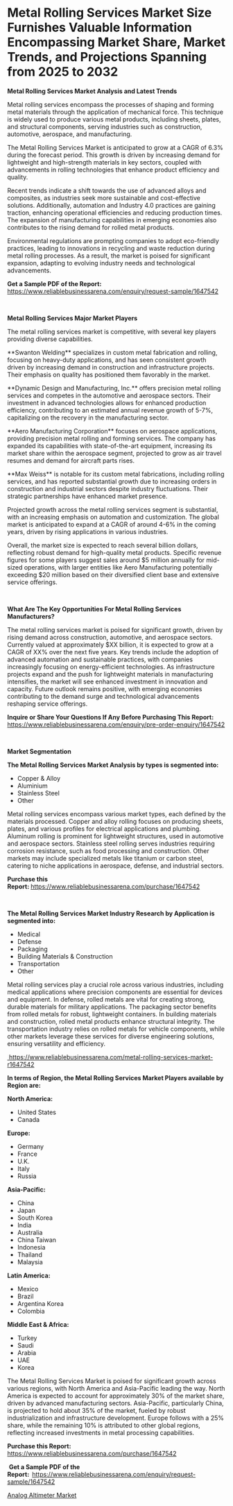 <p><h1>Metal Rolling Services Market Size Furnishes Valuable Information Encompassing Market Share, Market Trends, and Projections Spanning from 2025 to 2032</h1></p><p><strong>Metal Rolling Services Market Analysis and Latest Trends</strong></p>
<p><p>Metal rolling services encompass the processes of shaping and forming metal materials through the application of mechanical force. This technique is widely used to produce various metal products, including sheets, plates, and structural components, serving industries such as construction, automotive, aerospace, and manufacturing. </p><p>The Metal Rolling Services Market is anticipated to grow at a CAGR of 6.3% during the forecast period. This growth is driven by increasing demand for lightweight and high-strength materials in key sectors, coupled with advancements in rolling technologies that enhance product efficiency and quality. </p><p>Recent trends indicate a shift towards the use of advanced alloys and composites, as industries seek more sustainable and cost-effective solutions. Additionally, automation and Industry 4.0 practices are gaining traction, enhancing operational efficiencies and reducing production times. The expansion of manufacturing capabilities in emerging economies also contributes to the rising demand for rolled metal products. </p><p>Environmental regulations are prompting companies to adopt eco-friendly practices, leading to innovations in recycling and waste reduction during metal rolling processes. As a result, the market is poised for significant expansion, adapting to evolving industry needs and technological advancements.</p></p>
<p><strong>Get a Sample PDF of the Report:&nbsp;</strong> <a href="https://www.reliablebusinessarena.com/enquiry/request-sample/1647542?utm_campaign=2621&utm_medium=2&utm_source=Github&utm_content=ia&utm_term=21022025&utm_id=metal-rolling-services">https://www.reliablebusinessarena.com/enquiry/request-sample/1647542</a></p>
<p>&nbsp;</p>
<p><strong>Metal Rolling Services Major Market Players</strong></p>
<p><p>The metal rolling services market is competitive, with several key players providing diverse capabilities. </p><p>**Swanton Welding** specializes in custom metal fabrication and rolling, focusing on heavy-duty applications, and has seen consistent growth driven by increasing demand in construction and infrastructure projects. Their emphasis on quality has positioned them favorably in the market.</p><p>**Dynamic Design and Manufacturing, Inc.** offers precision metal rolling services and competes in the automotive and aerospace sectors. Their investment in advanced technologies allows for enhanced production efficiency, contributing to an estimated annual revenue growth of 5-7%, capitalizing on the recovery in the manufacturing sector.</p><p>**Aero Manufacturing Corporation** focuses on aerospace applications, providing precision metal rolling and forming services. The company has expanded its capabilities with state-of-the-art equipment, increasing its market share within the aerospace segment, projected to grow as air travel resumes and demand for aircraft parts rises.</p><p>**Max Weiss** is notable for its custom metal fabrications, including rolling services, and has reported substantial growth due to increasing orders in construction and industrial sectors despite industry fluctuations. Their strategic partnerships have enhanced market presence.</p><p>Projected growth across the metal rolling services segment is substantial, with an increasing emphasis on automation and customization. The global market is anticipated to expand at a CAGR of around 4-6% in the coming years, driven by rising applications in various industries.</p><p>Overall, the market size is expected to reach several billion dollars, reflecting robust demand for high-quality metal products. Specific revenue figures for some players suggest sales around $5 million annually for mid-sized operations, with larger entities like Aero Manufacturing potentially exceeding $20 million based on their diversified client base and extensive service offerings.</p></p>
<p>&nbsp;</p>
<p><strong>What Are The Key Opportunities For Metal Rolling Services Manufacturers?</strong></p>
<p><p>The metal rolling services market is poised for significant growth, driven by rising demand across construction, automotive, and aerospace sectors. Currently valued at approximately $XX billion, it is expected to grow at a CAGR of XX% over the next five years. Key trends include the adoption of advanced automation and sustainable practices, with companies increasingly focusing on energy-efficient technologies. As infrastructure projects expand and the push for lightweight materials in manufacturing intensifies, the market will see enhanced investment in innovation and capacity. Future outlook remains positive, with emerging economies contributing to the demand surge and technological advancements reshaping service offerings.</p></p>
<p><strong>Inquire or Share Your Questions If Any Before Purchasing This Report:</strong> <a href="https://www.reliablebusinessarena.com/enquiry/pre-order-enquiry/1647542?utm_campaign=2621&utm_medium=2&utm_source=Github&utm_content=ia&utm_term=21022025&utm_id=metal-rolling-services">https://www.reliablebusinessarena.com/enquiry/pre-order-enquiry/1647542</a></p>
<p>&nbsp;</p>
<p><strong>Market Segmentation</strong></p>
<p><strong>The Metal Rolling Services Market Analysis by types is segmented into:</strong></p>
<p><ul><li>Copper & Alloy</li><li>Aluminium</li><li>Stainless Steel</li><li>Other</li></ul></p>
<p><p>Metal rolling services encompass various market types, each defined by the materials processed. Copper and alloy rolling focuses on producing sheets, plates, and various profiles for electrical applications and plumbing. Aluminum rolling is prominent for lightweight structures, used in automotive and aerospace sectors. Stainless steel rolling serves industries requiring corrosion resistance, such as food processing and construction. Other markets may include specialized metals like titanium or carbon steel, catering to niche applications in aerospace, defense, and industrial sectors.</p></p>
<p><strong>Purchase this Report:&nbsp;</strong><a href="https://www.reliablebusinessarena.com/purchase/1647542?utm_campaign=2621&utm_medium=2&utm_source=Github&utm_content=ia&utm_term=21022025&utm_id=metal-rolling-services">https://www.reliablebusinessarena.com/purchase/1647542</a></p>
<p>&nbsp;</p>
<p><strong>The Metal Rolling Services Market Industry Research by Application is segmented into:</strong></p>
<p><ul><li>Medical</li><li>Defense</li><li>Packaging</li><li>Building Materials & Construction</li><li>Transportation</li><li>Other</li></ul></p>
<p><p>Metal rolling services play a crucial role across various industries, including medical applications where precision components are essential for devices and equipment. In defense, rolled metals are vital for creating strong, durable materials for military applications. The packaging sector benefits from rolled metals for robust, lightweight containers. In building materials and construction, rolled metal products enhance structural integrity. The transportation industry relies on rolled metals for vehicle components, while other markets leverage these services for diverse engineering solutions, ensuring versatility and efficiency.</p></p>
<p><a href="https://www.reliablebusinessarena.com/metal-rolling-services-market-r1647542?utm_campaign=2621&utm_medium=2&utm_source=Github&utm_content=ia&utm_term=21022025&utm_id=metal-rolling-services">&nbsp;https://www.reliablebusinessarena.com/metal-rolling-services-market-r1647542</a></p>
<p><strong>In terms of Region, the Metal Rolling Services Market Players available by Region are:</strong></p>
<p>
    <p> <strong> North America: </strong>
        <ul>
            <li>United States</li>
            <li>Canada</li>
        </ul>
        </p> 
    <p> <strong> Europe: </strong>
        <ul>
            <li>Germany</li>
            <li>France</li>
            <li>U.K.</li>
            <li>Italy</li>
            <li>Russia</li>
        </ul>
        </p> 
    <p> <strong> Asia-Pacific: </strong>
        <ul>
            <li>China</li>
            <li>Japan</li>
            <li>South Korea</li>
            <li>India</li>
            <li>Australia</li>
            <li>China Taiwan</li>
            <li>Indonesia</li>
            <li>Thailand</li>
            <li>Malaysia</li>
        </ul>
        </p> 
    <p> <strong> Latin America: </strong>
        <ul>
            <li>Mexico</li>
            <li>Brazil</li>
            <li>Argentina Korea</li>
            <li>Colombia</li>
        </ul>
        </p> 
    <p> <strong> Middle East & Africa: </strong>
        <ul>
            <li>Turkey</li>
            <li>Saudi</li>
            <li>Arabia</li>
            <li>UAE</li>
            <li>Korea</li>
        </ul>
    </p>
    </p>
<p><p>The Metal Rolling Services Market is poised for significant growth across various regions, with North America and Asia-Pacific leading the way. North America is expected to account for approximately 30% of the market share, driven by advanced manufacturing sectors. Asia-Pacific, particularly China, is projected to hold about 35% of the market, fueled by robust industrialization and infrastructure development. Europe follows with a 25% share, while the remaining 10% is attributed to other global regions, reflecting increased investments in metal processing capabilities.</p></p>
<p><strong>Purchase this Report: </strong><a href="https://www.reliablebusinessarena.com/purchase/1647542?utm_campaign=2621&utm_medium=2&utm_source=Github&utm_content=ia&utm_term=21022025&utm_id=metal-rolling-services">https://www.reliablebusinessarena.com/purchase/1647542</a></p>
<p>&nbsp;<strong>Get a Sample PDF of the Report:&nbsp;&nbsp;</strong><a href="https://www.reliablebusinessarena.com/enquiry/request-sample/1647542?utm_campaign=2621&utm_medium=2&utm_source=Github&utm_content=ia&utm_term=21022025&utm_id=metal-rolling-services">https://www.reliablebusinessarena.com/enquiry/request-sample/1647542</a></p>
<p><strong></strong></p>
<p><p><a href="https://github.com/agdonthisa/Market-Research-Report-List-1/blob/main/analog-altimeter-market.md?utm_campaign=2621&utm_medium=2&utm_source=Github&utm_content=ia&utm_term=21022025&utm_id=metal-rolling-services">Analog Altimeter Market</a></p></p>